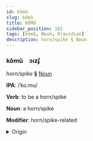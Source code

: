 ```yaml
---
id: kômû
slug: kômû
title: KÔMÛ
sidebar_position: 182
tags: [kômû, Noun, Dravidian]
description: horn/spike § Noun
---
```


### kômû&emsp;<span kind="abugida">ɔıƶʄ</span>

*horn/spike* **§** [Noun](../../tags/Noun)

**IPA**: /ˈko.mu/

**Verb**: to be a horn/spike

**Noun**: a horn/spike

**Modifier**: horn/spike-related

<details>
    <summary>Origin</summary>
    Telugu కొమ్ము kommu /komːu/<br/>
    <em>Dravidian Language Family</em>
</details>
